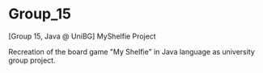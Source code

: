 # Group_15
[Group 15, Java @ UniBG] MyShelfie Project 

Recreation of the board game "My Shelfie" in Java language as university group project.
